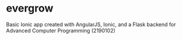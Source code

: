 # evergrow
Basic Ionic app created with AngularJS, Ionic, and a Flask backend for Advanced Computer Programming (2190102) 
